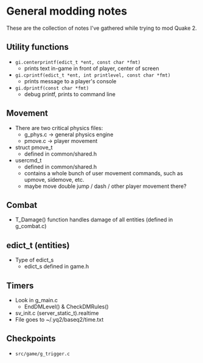 # General modding notes

These are the collection of notes I've gathered while trying to mod Quake 2.

## Utility functions
- `gi.centerprintf(edict_t *ent, const char *fmt)`
    - prints text in-game in front of player, center of screen
- `gi.cprintf(edict_t *ent, int printlevel, const char *fmt)`
    - prints message to a player's console
- `gi.dprintf(const char *fmt)`
    - debug printf, prints to command line

## Movement
- There are two critical physics files:
    - g_phys.c      -> general physics engine
    - pmove.c       -> player movement
- struct pmove_t
    - defined in common/shared.h
- usercmd_t
    - defined in common/shared.h
    - contains a whole bunch of user movement commands, such as upmove, sidemove, etc.
    - maybe move double jump / dash / other player movement there?

## Combat
- T_Damage() function handles damage of all entities (defined in g_combat.c)

## edict_t (entities)
- Type of edict_s
    - edict_s defined in game.h

## Timers
- Look in g_main.c
    - EndDMLevel() & CheckDMRules()
- sv_init.c
(server_static_t).realtime
- File goes to ~/.yq2/baseq2/time.txt

## Checkpoints
- `src/game/g_trigger.c`
